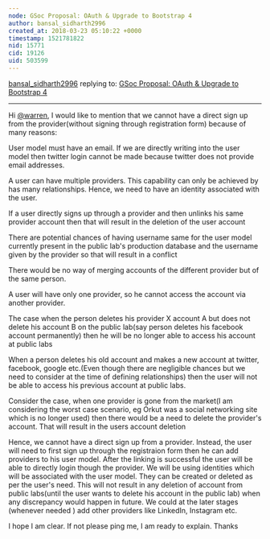 ```yaml
---
node: GSoc Proposal: OAuth & Upgrade to Bootstrap 4
author: bansal_sidharth2996
created_at: 2018-03-23 05:10:22 +0000
timestamp: 1521781822
nid: 15771
cid: 19126
uid: 503599
---
```




[bansal_sidharth2996](../profile/bansal_sidharth2996) replying to: [GSoc Proposal: OAuth & Upgrade to Bootstrap 4](../notes/bansal_sidharth2996/02-20-2018/gsoc-proposal-oauth-authentication)

----
Hi [@warren](/profile/warren), I would like to mention that we cannot have a direct sign up from the provider(without signing through registration form) because of many reasons:

User model must have an email. If we are directly writing into the user model then twitter login cannot be made because twitter does not provide email addresses.

A user can have multiple providers. This capability can only be achieved by has many relationships. Hence, we need to have an identity associated with the user.

If a user directly signs up through a provider and then unlinks his same provider account then that will result in the deletion of the user account

There are potential chances of having username same for the user model currently present in the public lab's production database and the username given by the provider so that will result in a conflict

There would be no way of merging accounts of the different provider but of the same person.

A user will have only one provider, so he cannot access the account via another provider.

The case when the person deletes his provider X account A but does not delete his account B on the public lab(say person deletes his facebook account permanently) then he will be no longer able to access his account at public labs

When a person deletes his old account and makes a new account at twitter, facebook, google etc.(Even though there are negligible chances but we need to consider at the time of defining relationships) then the user will not be able to access his previous account at public labs.

Consider the case, when one provider is gone from the market(I am considering the worst case scenario, eg Orkut was a social networking site which is no longer used) then there would be a need to delete the provider's account. That will result in the users account deletion

Hence, we cannot have a direct sign up from a provider. Instead, the user will need to first sign up through the registraion form then he can add providers to his user model. After the linking is successful the user will be able to directly login though the provider. We will be using identities which will be associated with the user model. They can be created or deleted as per the user's need. This will not result in any deletion of account from public labs(until the user wants to delete his account in the public lab) when any discrepancy would happen in future. We could at the later stages (whenever needed ) add other providers like LinkedIn, Instagram etc.

I hope I am clear. If not please ping me, I am ready to explain.
Thanks